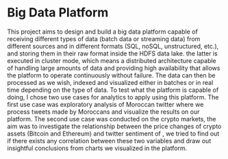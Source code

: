 # Big Data Platform

This project aims to design and build a big data platform capable of receiving different
types of data (batch data or streaming data) from different sources and in different formats
(SQL, noSQL, unstructured, etc.), and storing them in their raw format inside the HDFS data
lake. the latter is executed in cluster mode, which means a distributed architecture capable
of handling large amounts of data and providing high availability that allows the platform to
operate continuously without failure. The data can then be processed as we wish, indexed and
visualized either in batches or in real time depending on the type of data.
To test what the platform is capable of doing, I chose two use cases for analytics to apply
using this platform. The first use case was exploratory analysis of Moroccan twitter where we
process tweets made by Moroccans and visualize the results on our platform. The second use
case was conducted on the crypto markets, the aim was to investigate the relationship between
the price changes of crypto assets (Bitcoin and Ethereum) and twitter sentiment of , we tried
to find out if there exists any correlation between these two variables and draw out insightful
conclusions from charts we visualized in the platform.
